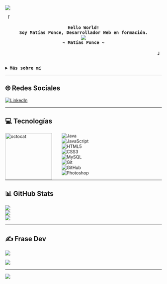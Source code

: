 <img src="https://capsule-render.vercel.app/api?type=waving&color=timeGradient&height=150&section=header&text=Hola%2C%20Soy%20Mat%C3%ADas%20Ponce!&fontSize=35&fontAlignY=20&desc=Desarrollador%20Web%20Frontend%20y%20Apasionado%20del%20Dise%C3%B1o&descSize=20&descAlignY=45&animation=twinkling"/>

<div align="justify">

<p align="left"><strong><samp>「</samp></strong></p>
  <p align="center">
    <samp>
      <b>
        Hello World!
      <br>
        Soy Matías Ponce, Desarrollador Web en formación.
      </b>
      <br>
        <img src="https://readme-typing-svg.herokuapp.com?font=Iosevka&size=16&color=67B7C9&center=true&width=410&height=45&lines=Amo+el+Frontend+y+la+experiencia+de+usuario;Buscando+mi+primer+desafío+profesional."/>
      <br>
      <b>
        ~ Matías Ponce ~
      </b>
    </samp>
  </p>
<p align="right"><strong><samp>」</samp></strong></p>

<br>

<details>
<summary><samp><b>Más sobre mí</b></samp></summary>

<h2></h2><br>

## Hola, soy Matías <img src="https://user-images.githubusercontent.com/1303154/88677602-1635ba80-d120-11ea-84d8-d263ba5fc3c0.gif" width="28px" alt="hi"/>

<img align="right" width=150px height=150px alt="sticker" src="https://media.giphy.com/media/TEnXkcsHrP4YedChhA/giphy.gif"/>

🎓 Ingeniero en Informática, titulado con distinción máxima (6.7)  
💡 Amante del diseño intuitivo, las interfaces agradables y la programación limpia  
🚀 Buscando mi primer empleo en el área de desarrollo web  
📚 Actualmente reforzando mis conocimientos en backend y bases de datos  
⚡ Dato curioso: Me encanta aprender nuevas herramientas, probar cosas visuales y automatizar tareas

</details>

---

## 🌐 Redes Sociales

[![LinkedIn](https://img.shields.io/badge/LinkedIn-0077B5?style=for-the-badge&logo=linkedin&logoColor=white)](https://www.linkedin.com/in/matias-ponce-informatico/)

---

## 💻 Tecnologías

<img align="left" height="150" src="https://user-images.githubusercontent.com/69384657/179312151-fdabe3af-823f-41ab-a6d4-17a72af4e9e8.png" alt="octocat" style="margin-right: 2rem;" />

![Java](https://img.shields.io/badge/java-%23ED8B00.svg?style=flat&logo=java&logoColor=white)  
![JavaScript](https://img.shields.io/badge/javascript-%23323330.svg?style=flat&logo=javascript&logoColor=%23F7DF1E)  
![HTML5](https://img.shields.io/badge/html5-%23E34F26.svg?style=flat&logo=html5&logoColor=white)  
![CSS3](https://img.shields.io/badge/css3-%231572B6.svg?style=flat&logo=css3&logoColor=white)  
![MySQL](https://img.shields.io/badge/mysql-%2300f.svg?style=flat&logo=mysql&logoColor=white)  
![Git](https://img.shields.io/badge/git-%23F05033.svg?style=flat&logo=git&logoColor=white)  
![GitHub](https://img.shields.io/badge/github-%23121011.svg?style=flat&logo=github&logoColor=white)  
![Photoshop](https://img.shields.io/badge/adobephotoshop-%2331A8FF.svg?style=flat&logo=adobephotoshop&logoColor=white)

---

## 📊 GitHub Stats

![](https://github-readme-stats.vercel.app/api?username=Juan-Matias&theme=tokyonight&hide_border=false&include_all_commits=true&count_private=true)  
![](https://github-readme-streak-stats.herokuapp.com/?user=Juan-Matias&theme=tokyonight&hide_border=false)  
![](https://github-readme-stats.vercel.app/api/top-langs/?username=Juan-Matias&theme=tokyonight&hide_border=false&layout=compact)

---

## ✍️ Frase Dev

![](https://quotes-github-readme.vercel.app/api?type=horizontal&theme=radical)

[![](https://visitcount.itsvg.in/api?id=Juan-Matias&icon=7&color=6)](https://visitcount.itsvg.in)

---

<img src="https://capsule-render.vercel.app/api?type=waving&color=timeGradient&height=150&section=footer&text=Gracias%20por%20visitar%20mi%20perfil!&fontSize=35&fontAlignY=65&desc=%C2%A1Explora%20mis%20proyectos%20y%20conectemos!&descSize=20&descAlignY=88&animation=twinkling"/>
